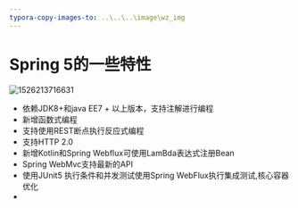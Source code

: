 ```yaml
---
typora-copy-images-to: ..\..\..\image\wz_img
---
```


# Spring 5的一些特性



![1526213716631](../../../image/wz_img/1526213716631.png)



- 依赖JDK8+和java EE7 + 以上版本，支持注解进行编程
- 新增函数式编程
- 支持使用REST断点执行反应式编程
- 支持HTTP 2.0
- 新增Kotlin和Spring Webflux可使用LamBda表达式注册Bean
- Spring WebMvc支持最新的API
- 使用JUnit5 执行条件和并发测试使用Spring WebFlux执行集成测试,核心容器优化
- ​